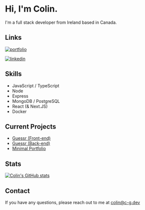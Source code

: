 
# Hi, I'm Colin.
I'm a full stack developer from Ireland based in Canada.



##  Links
[![portfolio](https://img.shields.io/badge/my_portfolio-000?style=for-the-badge&logo=ko-fi&logoColor=white)](https://c-g.dev/)

[![linkedin](https://img.shields.io/badge/linkedin-0A66C2?style=for-the-badge&logo=linkedin&logoColor=white)](https://www.linkedin.com/in/colinguinaneca/)



## Skills
- JavaScript / TypeScript
- Node 
- Express
- MongoDB / PostgreSQL
- React (& Next.JS)
- Docker


## Current Projects

 - [Guessr (Front-end)](([https://github.com/colinguinane1/Guessr-Front-End]))
 - [Guessr (Back-end)](([https://github.com/colinguinane1/Guessr-Back-End]))
 - [Minimal Portfolio](https://c-g.dev)


## Stats

[![Colin's GitHub stats](https://github-readme-stats.vercel.app/api?username=colinguinane1)](https://github.com/colinguinane1/github-readme-stats)


## Contact

If you have any questions, please reach out to me at colin@c-g.dev

